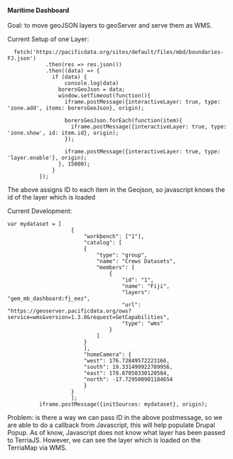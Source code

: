 __Maritime Dashboard__<br /> <br /> 
Goal: to move geoJSON layers to geoServer and serve them as WMS.

Current Setup of one Layer:
```
  fetch('https://pacificdata.org/sites/default/files/mbd/boundaries-FJ.json')
            .then(res => res.json())
            .then((data) => {      
              if (data) {
                  console.log(data)
                borersGeoJson = data;
                window.setTimeout(function(){
                  iframe.postMessage({interactiveLayer: true, type: 'zone.add', items: borersGeoJson}, origin);

                  borersGeoJson.forEach(function(item){
                    iframe.postMessage({interactiveLayer: true, type: 'zone.show', id: item.id}, origin);
                  });

                  iframe.postMessage({interactiveLayer: true, type: 'layer.enable'}, origin);
                }, 15000);
              }
          });
```
The above assigns ID to each item in the Geojson, so javascript knows the id of the layer which is loaded

Current Development:
``` 
var mydataset = [
                    {
                        "workbench": ["1"],
                        "catalog": [
                        {
                            "type": "group",
                            "name": "Crews Datasets",
                            "members": [
                                {
                                    "id": "1",
                                    "name": "Fiji",
                                    "layers": "gem_mb_dashboard:fj_eez",
                                    "url": "https://geoserver.pacificdata.org/ows?service=wms&version=1.3.0&request=GetCapabilities",               
                                    "type": "wms"
                                }
                            ]
                        }
                        ],
                        "homeCamera": {
                        "west": 176.72849572223166,
                        "south": 19.331499922789956,
                        "east": 178.87050330120584,
                        "north": -17.729500901184654
                        }
                    }
                    ];
          iframe.postMessage({initSources: mydataset}, origin);
 ```
  
 Problem: is there a way we can pass ID in the above postmessage, so we are able to do a callback from Javascript, this will help populate Drupal Popup. 
 As of know, Javascript does not know what layer has been passed to TerriaJS. However, we can see the layer which is loaded on the TerriaMap via WMS.
          
